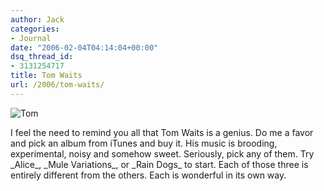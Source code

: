 ```yaml
---
author: Jack
categories:
- Journal
date: "2006-02-04T04:14:04+00:00"
dsq_thread_id:
- 3131254717
title: Tom Waits
url: /2006/tom-waits/
---
```


![Tom][1] 

I feel the need to remind you all that Tom Waits is a genius. Do me a favor and pick an album from iTunes and buy it. His music is brooding, experimental, noisy and somehow sweet. Seriously, pick any of them. Try \_Alice\_, \_Mule Variations\_, or \_Rain Dogs\_ to start. Each of those three is entirely different from the others. Each is wonderful in its own way. </p>

 [1]: /files/tom-waits.jpg